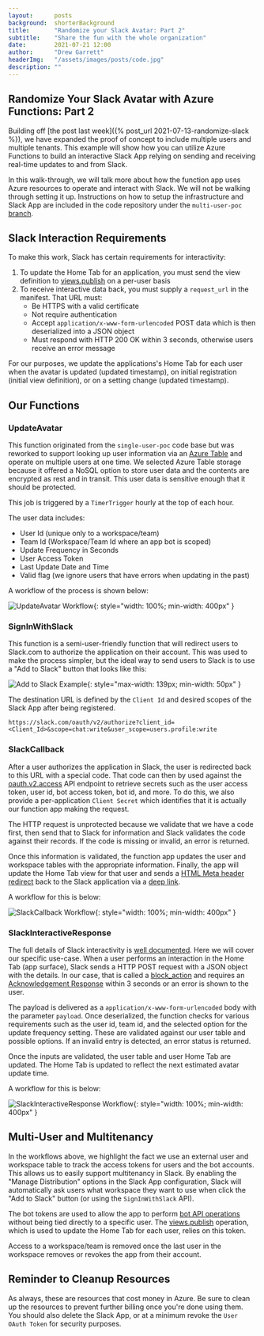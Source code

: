 ```yaml
---
layout:      posts
background:  shorterBackground
title:       "Randomize your Slack Avatar: Part 2"
subtitle:    "Share the fun with the whole organization"
date:        2021-07-21 12:00
author:      "Drew Garrett"
headerImg:   "/assets/images/posts/code.jpg"
description: ""
---
```


## Randomize Your Slack Avatar with Azure Functions: Part 2

Building off [the post last week]({% post_url 2021-07-13-randomize-slack %}), we have expanded the proof of concept to include multiple users and multiple tenants. This example will show how you can utilize Azure Functions to build an interactive Slack App relying on sending and receiving real-time updates to and from Slack.

In this walk-through, we will talk more about how the function app uses Azure resources to operate and interact with Slack. We will not be walking through setting it up. Instructions on how to setup the infrastructure and Slack App are included in the code repository under the `multi-user-poc` [branch](https://github.com/ocelotconsulting/randomize-avatar/tree/multi-user-poc).

## Slack Interaction Requirements

To make this work, Slack has certain requirements for interactivity:

1. To update the Home Tab for an application, you must send the view definition to [views.publish](https://api.slack.com/methods/views.publish) on a per-user basis
2. To receive interactive data back, you must supply a `request_url` in the manifest. That URL must:
   * Be HTTPS with a valid certificate
   * Not require authentication
   * Accept `application/x-www-form-urlencoded` POST data which is then deserialized into a JSON object
   * Must respond with HTTP 200 OK within 3 seconds, otherwise users receive an error message

For our purposes, we update the applications's Home Tab for each user when the avatar is updated (updated timestamp), on initial registration (initial view definition), or on a setting change (updated timestamp).

## Our Functions

### UpdateAvatar

This function originated from the `single-user-poc` code base but was reworked to support looking up user information via an [Azure Table](https://docs.microsoft.com/en-us/azure/storage/tables/table-storage-overview) and operate on multiple users at one time. We selected Azure Table storage because it offered a NoSQL option to store user data and the contents are encrypted as rest and in transit. This user data is sensitive enough that it should be protected.

This job is triggered by a `TimerTrigger` hourly at the top of each hour.

The user data includes:

* User Id (unique only to a workspace/team)
* Team Id (Workspace/Team Id where an app bot is scoped)
* Update Frequency in Seconds
* User Access Token
* Last Update Date and Time
* Valid flag (we ignore users that have errors when updating in the past)

A workflow of the process is shown below:

![UpdateAvatar Workflow](/assets/images/posts/2021-07-22-randomize-slack-2/UpdateAvatar.drawio.svg){: style="width: 100%; min-width: 400px" }

### SignInWithSlack

This function is a semi-user-friendly function that will redirect users to Slack.com to authorize the application on their account. This was used to make the process simpler, but the ideal way to send users to Slack is to use a "Add to Slack" button that looks like this:

![Add to Slack Example](https://platform.slack-edge.com/img/add_to_slack.png){: style="max-width: 139px; min-width: 50px" }

The destination URL is defined by the `Client Id` and desired scopes of the Slack App after being registered.

`https://slack.com/oauth/v2/authorize?client_id=<Client_Id>&scope=chat:write&user_scope=users.profile:write`

### SlackCallback

After a user authorizes the application in Slack, the user is redirected back to this URL with a special code. That code can then by used against the [oauth.v2.access](https://api.slack.com/methods/oauth.v2.access) API endpoint to retrieve secrets such as the user access token, user id, bot access token, bot id, and more. To do this, we also provide a per-application `Client Secret` which identifies that it is actually our function app making the request.

The HTTP request is unprotected because we validate that we have a code first, then send that to Slack for information and Slack validates the code against their records. If the code is missing or invalid, an error is returned.

Once this information is validated, the function app updates the user and workspace tables with the appropriate information. Finally, the app will update the Home Tab view for that user and sends a [HTML Meta header redirect](https://developer.mozilla.org/en-US/docs/Web/HTML/Element/meta) back to the Slack application via a [deep link](https://api.slack.com/reference/deep-linking).

A workflow for this is below:

![SlackCallback Workflow](/assets/images/posts/2021-07-22-randomize-slack-2/SlackCallback.drawio.svg){: style="width: 100%; min-width: 400px" }

### SlackInteractiveResponse

The full details of Slack interactivity is [well documented](https://api.slack.com/interactivity/handling). Here we will cover our specific use-case. When a user performs an interaction in the Home Tab (app surface), Slack sends a HTTP POST request with a JSON object with the details. In our case, that is called a [block_action](https://api.slack.com/reference/interaction-payloads/block-actions) and requires an [Acknowledgement Response](https://api.slack.com/interactivity/handling#acknowledgment_response) within 3 seconds or an error is shown to the user.

The payload is delivered as a `application/x-www-form-urlencoded` body with the parameter `payload`. Once deserialized, the function checks for various requirements such as the user id, team id, and the selected option for the update frequency setting. These are validated against our user table and possible options. If an invalid entry is detected, an error status is returned.

Once the inputs are validated, the user table and user Home Tab are updated. The Home Tab is updated to reflect the next estimated avatar update time.

A workflow for this is below:

![SlackInteractiveResponse Workflow](/assets/images/posts/2021-07-22-randomize-slack-2/SlackInteractiveResponse.drawio.svg){: style="width: 100%; min-width: 400px" }

## Multi-User and Multitenancy

In the workflows above, we highlight the fact we use an external user and workspace table to track the access tokens for users and the bot accounts. This allows us to easily support multitenancy in Slack. By enabling the "Manage Distribution" options in the Slack App configuration, Slack will automatically ask users what workspace they want to use when click the "Add to Slack" button (or using the `SignInWithSlack` API).

The bot tokens are used to allow the app to perform [bot API operations](https://api.slack.com/methods) without being tied directly to a specific user. The [views.publish](https://api.slack.com/methods/views.publish) operation, which is used to update the Home Tab for each user, relies on this token.

Access to a workspace/team is removed once the last user in the workspace removes or revokes the app from their account.

## Reminder to Cleanup Resources

As always, these are resources that cost money in Azure. Be sure to clean up the resources to prevent further billing once you're done using them. You should also delete the Slack App, or at a minimum revoke the `User OAuth Token` for security purposes.
